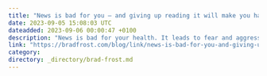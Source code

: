 ```yaml
---
title: "News is bad for you – and giving up reading it will make you happier &#124; The Guardian"
date: 2023-09-05 15:08:03 UTC
dateadded: 2023-09-06 00:00:47 +0100
description: "News is bad for your health. It leads to fear and aggression, and hinders your creativity and ability to think deeply. The solution? Stop consuming it altogether News is bad for you – and giving up reading it will make […]"
link: "https://bradfrost.com/blog/link/news-is-bad-for-you-and-giving-up-reading-it-will-make-you-happier-the-guardian/"
category:
directory: _directory/brad-frost.md
---
```

